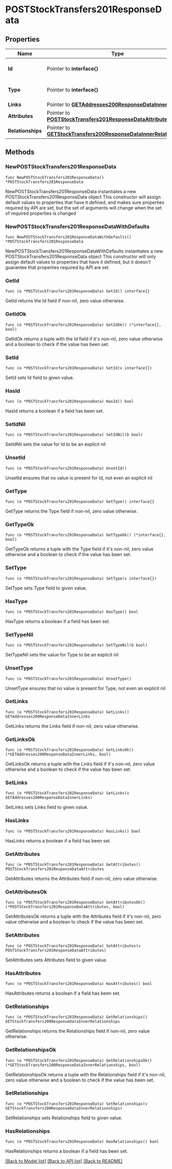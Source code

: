 # POSTStockTransfers201ResponseData

## Properties

Name | Type | Description | Notes
------------ | ------------- | ------------- | -------------
**Id** | Pointer to **interface{}** | The resource&#39;s id | [optional] 
**Type** | Pointer to **interface{}** | The resource&#39;s type | [optional] 
**Links** | Pointer to [**GETAddresses200ResponseDataInnerLinks**](GETAddresses200ResponseDataInnerLinks.md) |  | [optional] 
**Attributes** | Pointer to [**POSTStockTransfers201ResponseDataAttributes**](POSTStockTransfers201ResponseDataAttributes.md) |  | [optional] 
**Relationships** | Pointer to [**GETStockTransfers200ResponseDataInnerRelationships**](GETStockTransfers200ResponseDataInnerRelationships.md) |  | [optional] 

## Methods

### NewPOSTStockTransfers201ResponseData

`func NewPOSTStockTransfers201ResponseData() *POSTStockTransfers201ResponseData`

NewPOSTStockTransfers201ResponseData instantiates a new POSTStockTransfers201ResponseData object
This constructor will assign default values to properties that have it defined,
and makes sure properties required by API are set, but the set of arguments
will change when the set of required properties is changed

### NewPOSTStockTransfers201ResponseDataWithDefaults

`func NewPOSTStockTransfers201ResponseDataWithDefaults() *POSTStockTransfers201ResponseData`

NewPOSTStockTransfers201ResponseDataWithDefaults instantiates a new POSTStockTransfers201ResponseData object
This constructor will only assign default values to properties that have it defined,
but it doesn't guarantee that properties required by API are set

### GetId

`func (o *POSTStockTransfers201ResponseData) GetId() interface{}`

GetId returns the Id field if non-nil, zero value otherwise.

### GetIdOk

`func (o *POSTStockTransfers201ResponseData) GetIdOk() (*interface{}, bool)`

GetIdOk returns a tuple with the Id field if it's non-nil, zero value otherwise
and a boolean to check if the value has been set.

### SetId

`func (o *POSTStockTransfers201ResponseData) SetId(v interface{})`

SetId sets Id field to given value.

### HasId

`func (o *POSTStockTransfers201ResponseData) HasId() bool`

HasId returns a boolean if a field has been set.

### SetIdNil

`func (o *POSTStockTransfers201ResponseData) SetIdNil(b bool)`

 SetIdNil sets the value for Id to be an explicit nil

### UnsetId
`func (o *POSTStockTransfers201ResponseData) UnsetId()`

UnsetId ensures that no value is present for Id, not even an explicit nil
### GetType

`func (o *POSTStockTransfers201ResponseData) GetType() interface{}`

GetType returns the Type field if non-nil, zero value otherwise.

### GetTypeOk

`func (o *POSTStockTransfers201ResponseData) GetTypeOk() (*interface{}, bool)`

GetTypeOk returns a tuple with the Type field if it's non-nil, zero value otherwise
and a boolean to check if the value has been set.

### SetType

`func (o *POSTStockTransfers201ResponseData) SetType(v interface{})`

SetType sets Type field to given value.

### HasType

`func (o *POSTStockTransfers201ResponseData) HasType() bool`

HasType returns a boolean if a field has been set.

### SetTypeNil

`func (o *POSTStockTransfers201ResponseData) SetTypeNil(b bool)`

 SetTypeNil sets the value for Type to be an explicit nil

### UnsetType
`func (o *POSTStockTransfers201ResponseData) UnsetType()`

UnsetType ensures that no value is present for Type, not even an explicit nil
### GetLinks

`func (o *POSTStockTransfers201ResponseData) GetLinks() GETAddresses200ResponseDataInnerLinks`

GetLinks returns the Links field if non-nil, zero value otherwise.

### GetLinksOk

`func (o *POSTStockTransfers201ResponseData) GetLinksOk() (*GETAddresses200ResponseDataInnerLinks, bool)`

GetLinksOk returns a tuple with the Links field if it's non-nil, zero value otherwise
and a boolean to check if the value has been set.

### SetLinks

`func (o *POSTStockTransfers201ResponseData) SetLinks(v GETAddresses200ResponseDataInnerLinks)`

SetLinks sets Links field to given value.

### HasLinks

`func (o *POSTStockTransfers201ResponseData) HasLinks() bool`

HasLinks returns a boolean if a field has been set.

### GetAttributes

`func (o *POSTStockTransfers201ResponseData) GetAttributes() POSTStockTransfers201ResponseDataAttributes`

GetAttributes returns the Attributes field if non-nil, zero value otherwise.

### GetAttributesOk

`func (o *POSTStockTransfers201ResponseData) GetAttributesOk() (*POSTStockTransfers201ResponseDataAttributes, bool)`

GetAttributesOk returns a tuple with the Attributes field if it's non-nil, zero value otherwise
and a boolean to check if the value has been set.

### SetAttributes

`func (o *POSTStockTransfers201ResponseData) SetAttributes(v POSTStockTransfers201ResponseDataAttributes)`

SetAttributes sets Attributes field to given value.

### HasAttributes

`func (o *POSTStockTransfers201ResponseData) HasAttributes() bool`

HasAttributes returns a boolean if a field has been set.

### GetRelationships

`func (o *POSTStockTransfers201ResponseData) GetRelationships() GETStockTransfers200ResponseDataInnerRelationships`

GetRelationships returns the Relationships field if non-nil, zero value otherwise.

### GetRelationshipsOk

`func (o *POSTStockTransfers201ResponseData) GetRelationshipsOk() (*GETStockTransfers200ResponseDataInnerRelationships, bool)`

GetRelationshipsOk returns a tuple with the Relationships field if it's non-nil, zero value otherwise
and a boolean to check if the value has been set.

### SetRelationships

`func (o *POSTStockTransfers201ResponseData) SetRelationships(v GETStockTransfers200ResponseDataInnerRelationships)`

SetRelationships sets Relationships field to given value.

### HasRelationships

`func (o *POSTStockTransfers201ResponseData) HasRelationships() bool`

HasRelationships returns a boolean if a field has been set.


[[Back to Model list]](../README.md#documentation-for-models) [[Back to API list]](../README.md#documentation-for-api-endpoints) [[Back to README]](../README.md)


